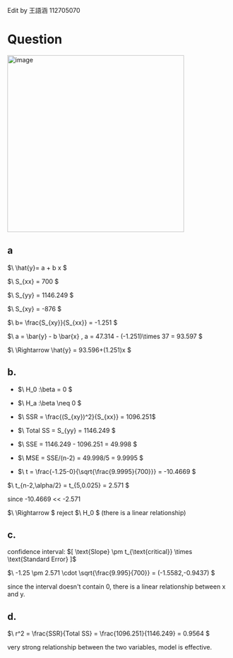 Edit by 王語涵 112705070
# Question
<img width="400" alt="image" src="https://github.com/user-attachments/assets/02234a6e-adbe-4fd9-9a22-ef8ad33ee229" />


## a
$\ \hat{y}= a + b x \$


$\ S_{xx} = 700 \$
  
$\ S_{yy} = 1146.249 \$
  
$\ S_{xy} = -876 \$
  
$\ b= \frac{S_{xy}}{S_{xx}} = -1.251 \$ 

$\ a = \bar{y} - b \bar{x}  , a = 47.314 - (-1.251)\times 37 = 93.597 \$

$\ \Rightarrow \hat{y} = 93.596+(1.251)x \$
## b. 
-  $\ H_0 :\beta = 0 \$
-  $\ H_a :\beta \neq 0 \$

-  $\ SSR = \frac{(S_{xy})^2}{S_{xx}} = 1096.251\$
  
- $\ Total SS = S_{yy} = 1146.249 \$

- $\ SSE = 1146.249 - 1096.251 = 49.998 \$
- $\ MSE = SSE/(n-2) = 49.998/5 = 9.9995 \$
-  $\ t = \frac{-1.25-0}{\sqrt{\frac{9.9995}{700}}} = -10.4669 \$

  $\ t_{n-2,\alpha/2} = t_{5,0.025} = 2.571 \$

  since -10.4669 << -2.571
  
  $\ \Rightarrow \$
  reject 
  $\ H_0 \$ 
  (there is a linear relationship)

## c. 
confidence interval:
$\[ \text{Slope} \pm t_{\text{critical}} \times \text{Standard Error} ]\$

$\ -1.25 \pm 2.571 \cdot \sqrt{\frac{9.995}{700}} = (-1.5582,-0.9437) \$ 

since the interval doesn't contain 0, there is a linear relationship between x and y.

## d. 
$\ r^2 = \frac{SSR}{Total SS} = \frac{1096.251}{1146.249} = 0.9564 \$

very strong relationship between the two variables, model is effective.
